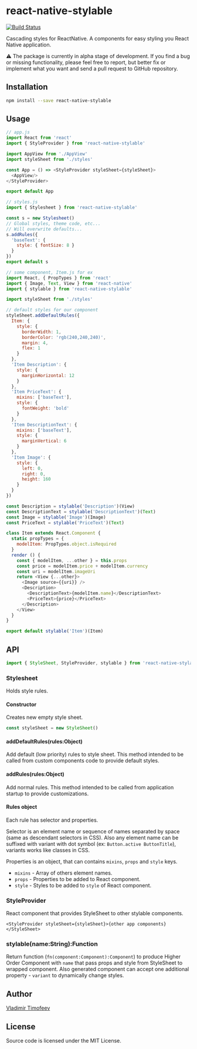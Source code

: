 # react-native-stylable

  [![Build Status](https://travis-ci.org/vovkasm/react-native-stylable.svg?branch=master)](https://travis-ci.org/vovkasm/react-native-stylable)

Cascading styles for ReactNative.
A components for easy styling you React Native application.

:warning: The package is currently in alpha stage of development. If you find a bug or missing functionality, please feel free to report, but better fix or implement what you want and send a pull request to GitHub repository.

## Installation

```sh
npm install --save react-native-stylable
```

## Usage

```javascript
// app.js
import React from 'react'
import { StyleProvider } from 'react-native-stylable'

import AppView from './AppView'
import styleSheet from './styles'

const App = () => <StyleProvider styleSheet={styleSheet}>
  <AppView/>
</StyleProvider>

export default App
```

```javascript
// styles.js
import { Stylesheet } from 'react-native-stylable'

const s = new Stylesheet()
// Global styles, theme code, etc...
// Will overwrite defaults...
s.addRules({
  'baseText': {
    style: { fontSize: 8 }
  }
})
export default s
```

```javascript
// some component, Item.js for ex
import React, { PropTypes } from 'react'
import { Image, Text, View } from 'react-native'
import { stylable } from 'react-native-stylable'

import styleSheet from './styles'

// default styles for our component
styleSheet.addDefaultRules({
  Item: {
    style: {
      borderWidth: 1,
      borderColor: 'rgb(240,240,240)',
      margin: 4,
      flex: 1
    }
  },
  'Item Description': {
    style: {
      marginHorizontal: 12
    }
  },
  'Item PriceText': {
    mixins: ['baseText'],
    style: {
      fontWeight: 'bold'
    }
  },
  'Item DescriptionText': {
    mixins: ['baseText'],
    style: {
      marginVertical: 6
    }
  },
  'Item Image': {
    style: {
      left: 0,
      right: 0,
      height: 160
    }
  }
})

const Description = stylable('Description')(View)
const DescriptionText = stylable('DescriptionText')(Text)
const Image = stylable('Image')(Image)
const PriceText = stylable('PriceText')(Text)

class Item extends React.Component {
  static propTypes = {
    modelItem: PropTypes.object.isRequired
  }
  render () {
    const { modelItem, ...other } = this.props
    const price = modelItem.price + modelItem.currency
    const uri = modelItem.imageUri
    return <View {...other}>
      <Image source={{uri}} />
      <Description>
        <DescriptionText>{modelItem.name}</DescriptionText>
        <PriceText>{price}</PriceText>
      </Description>
    </View>
  }
}

export default stylable('Item')(Item)
```

## API

```javascript
import { StyleSheet, StyleProvider, stylable } from 'react-native-stylable'
```

### Stylesheet

Holds style rules.

#### Constructor

Creates new empty style sheet.

```javascript
const styleSheet = new StyleSheet()
```

#### addDefaultRules(rules:Object)

Add default (low priority) rules to style sheet. This method intended to be called from custom components code to
provide default styles.

#### addRules(rules:Object)

Add normal rules. This method intended to be called from application startup to provide customizations.

#### Rules object

Each rule has selector and properties.

Selector is an element name or sequence of names separated by space
(same as descendant selectors in CSS). Also any element name can be suffixed with variant with dot symbol
(ex: `Button.active ButtonTitle`), variants works like classes in CSS.

Properties is an object, that can contains `mixins`, `props` and `style` keys.
 * `mixins` - Array of others element names.
 * `props` - Properties to be added to React component.
 * `style` - Styles to be added to `style` of React component.

### StyleProvider

React component that provides StyleSheet to other stylable components.

`<StyleProvider styleSheet={styleSheet}>{other app components}</StyleSheet>`

### stylable(name:String):Function

Return function (`fn(component:Component):Component`) to produce Higher Order Component with `name` that
pass props and style from StyleSheet to wrapped component. Also generated component can accept one additional
property - `variant` to dynamically change styles.

## Author

[Vladimir Timofeev](https://github.com/vovkasm)

## License

Source code is licensed under the MIT License.
